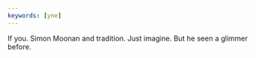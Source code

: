 ```yaml
---
keywords: [yne]
---
```


If you. Simon Moonan and tradition. Just imagine. But he seen a glimmer before. 

